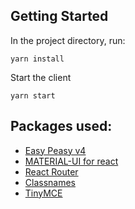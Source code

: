 ## Getting Started 

In the project directory, run:
```
yarn install
```

Start the client
```
yarn start
```

## Packages used:

* [Easy Peasy v4](https://easy-peasy.now.sh/)
* [MATERIAL-UI for react](https://material-ui.com/)
* [React Router](https://reacttraining.com/react-router/web/guides/quick-start)
* [Classnames](https://github.com/JedWatson/classnames) 
* [TinyMCE](https://www.tiny.cloud/docs/integrations/react/#oneditorchange)
